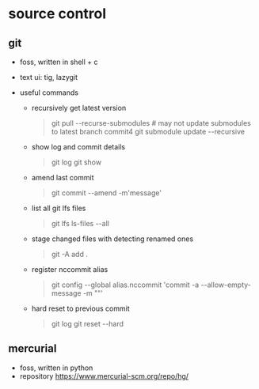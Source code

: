 # source control

## git

- foss, written in shell + c
- text ui: tig, lazygit

- useful commands
  - recursively get latest version
    > git pull --recurse-submodules     # may not update submodules to latest branch commit4
    > git submodule update --recursive  

  
  - show log and commit details
    > git log
    > git show <hash>

  - amend last commit
    > git commit --amend -m'message'

  - list all git lfs files 
    > git lfs ls-files --all

  - stage changed files with detecting renamed ones
    > git -A add .
  
  - register nccommit alias
    > git config --global alias.nccommit 'commit -a --allow-empty-message -m ""'

  - hard reset to previous commit
    > git log
    > git reset --hard <commit>


## mercurial

- foss, written in python
- repository https://www.mercurial-scm.org/repo/hg/
